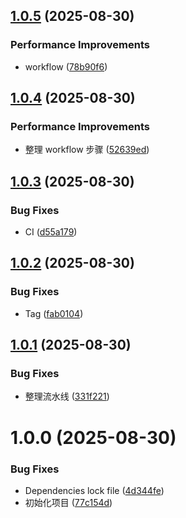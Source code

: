 ## [1.0.5](https://github.com/heinfy/hardware-core-monitor/compare/v1.0.4...v1.0.5) (2025-08-30)

### Performance Improvements

- workflow ([78b90f6](https://github.com/heinfy/hardware-core-monitor/commit/78b90f6df8f531d111480a9b4bdf6efa8347e1e4))

## [1.0.4](https://github.com/heinfy/hardware-core-monitor/compare/v1.0.3...v1.0.4) (2025-08-30)

### Performance Improvements

- 整理 workflow 步骤 ([52639ed](https://github.com/heinfy/hardware-core-monitor/commit/52639edf9f7a5542ab6ea63daf17ed3f88cd19ee))

## [1.0.3](https://github.com/heinfy/hardware-core-monitor/compare/v1.0.2...v1.0.3) (2025-08-30)

### Bug Fixes

- CI ([d55a179](https://github.com/heinfy/hardware-core-monitor/commit/d55a1792130c700d1c6ae1d2d75ff5237ca7d5cf))

## [1.0.2](https://github.com/heinfy/hardware-core-monitor/compare/v1.0.1...v1.0.2) (2025-08-30)

### Bug Fixes

- Tag ([fab0104](https://github.com/heinfy/hardware-core-monitor/commit/fab010443848abf4a7998b9d387fe0bbade48e23))

## [1.0.1](https://github.com/heinfy/hardware-core-monitor/compare/v1.0.0...v1.0.1) (2025-08-30)

### Bug Fixes

- 整理流水线 ([331f221](https://github.com/heinfy/hardware-core-monitor/commit/331f2210073a4b58ce10e22db6482a82465b40b7))

# 1.0.0 (2025-08-30)

### Bug Fixes

- Dependencies lock file ([4d344fe](https://github.com/heinfy/hardware-core-monitor/commit/4d344fef74d496367291eb83bcd4685494bbe59c))
- 初始化项目 ([77c154d](https://github.com/heinfy/hardware-core-monitor/commit/77c154dd4d5b1b0a23e731ed773bbaa6637957dc))
